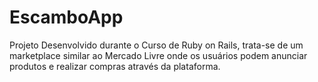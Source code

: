 # EscamboApp

Projeto Desenvolvido durante o Curso de Ruby on Rails, trata-se de um marketplace similar ao Mercado Livre onde os usuários podem anunciar produtos e realizar compras através da plataforma.  
